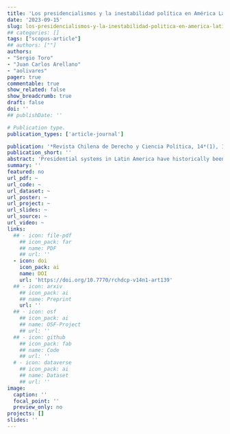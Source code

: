 ```yaml
---
title: 'Los presidencialismos y la inestabilidad política en América Latina: Contención e incorporación del conflicto durante el siglo XIX'
date: '2023-09-15'
slug: los-presidencialismos-y-la-inestabilidad-politica-en-america-latina
## categories: []
tags: ["scopus-article"]
## authors: [""]
authors:
- "Sergio Toro"
- "Juan Carlos Arellano"
- "aolivares"
pager: true
commentable: true
show_related: false
show_breadcrumb: true
draft: false
doi: ''
## publishDate: ''

# Publication type.
publication_types: ['article-journal']

publication: '*Revista Chilena de Derecho y Ciencia Política, 14*(1), 1-22'
publication_short: ''
abstract: 'Presidential systems in Latin America have historically been characterized by instability. This article analyzes the challenges faced in establishing presidential systems during the 19th century, a pivotal period which saw the emergence of political regimes. The study delves into the process of state organization during a time when dissenting groups challenged the prevailing trend of concentrating power within institutions, thus putting the design of these institutions to the test. The object is to determine to what extent the beginning of the political system influences a country’s stability. The origins of institutions are crucial not only for understanding presidential systems but also for comprehending why the continent has displayed tolerance toward mechanisms of power concentration. Through a comparative historical analysis of four countries at varying levels of development -Chile, Peru, Argentina, and Uruguay- the study concludes that the stability of presidential designs depended on the governments’ ability to activate mechanisms for containing and incorporating opponents of the new institutional order. Nonetheless, there remains much to explore in understanding political instability in Latin America.'
summary: ''
featured: no
url_pdf: ~
url_code: ~
url_dataset: ~
url_poster: ~
url_project: ~
url_slides: ~
url_source: ~
url_video: ~
links:
  ## - icon: file-pdf
    ## icon_pack: far
    ## name: PDF
    ## url: ''
  - icon: doi
    icon_pack: ai
    name: DOI
    url: 'https://doi.org/10.7770/rchdcp-v14n1-art139'
  ## - icon: arxiv
    ## icon_pack: ai
    ## name: Preprint
    url: ''
  ## - icon: osf
    ## icon_pack: ai
    ## name: OSF-Project
    ## url: ''
  ## - icon: github
    ## icon_pack: fab
    ## name: Code
    ## url: ''
  # - icon: dataverse
    ## icon_pack: ai
    ## name: Dataset
    ## url: ''
image:
  caption: ''
  focal_point: ''
  preview_only: no
projects: []
slides: ''
---
```

